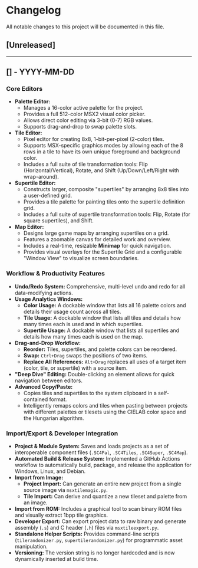 # Changelog

All notable changes to this project will be documented in this file.

## [Unreleased]

---

## [<unreleased>] - YYYY-MM-DD

### Core Editors

-   **Palette Editor:**
    -   Manages a 16-color active palette for the project.
    -   Provides a full 512-color MSX2 visual color picker.
    -   Allows direct color editing via 3-bit (0-7) RGB values.
    -   Supports drag-and-drop to swap palette slots.
-   **Tile Editor:**
    -   Pixel editor for creating 8x8, 1-bit-per-pixel (2-color) tiles.
    -   Supports MSX-specific graphics modes by allowing each of the 8 rows in a tile to have its own unique foreground and background color.
    -   Includes a full suite of tile transformation tools: Flip (Horizontal/Vertical), Rotate, and Shift (Up/Down/Left/Right with wrap-around).
-   **Supertile Editor:**
    -   Constructs larger, composite "supertiles" by arranging 8x8 tiles into a user-defined grid.
    -   Provides a tile palette for painting tiles onto the supertile definition grid.
    -   Includes a full suite of supertile transformation tools: Flip, Rotate (for square supertiles), and Shift.
-   **Map Editor:**
    -   Designs large game maps by arranging supertiles on a grid.
    -   Features a zoomable canvas for detailed work and overview.
    -   Includes a real-time, resizable **Minimap** for quick navigation.
    -   Provides visual overlays for the Supertile Grid and a configurable "Window View" to visualize screen boundaries.

### Workflow & Productivity Features

-   **Undo/Redo System:** Comprehensive, multi-level undo and redo for all data-modifying actions.
-   **Usage Analytics Windows:**
    -   **Color Usage:** A dockable window that lists all 16 palette colors and details their usage count across all tiles.
    -   **Tile Usage:** A dockable window that lists all tiles and details how many times each is used and in which supertiles.
    -   **Supertile Usage:** A dockable window that lists all supertiles and details how many times each is used on the map.
-   **Drag-and-Drop Workflow:**
    -   **Reorder:** Tiles, supertiles, and palette colors can be reordered.
    -   **Swap:** `Ctrl+Drag` swaps the positions of two items.
    -   **Replace All References:** `Alt+Drag` replaces all uses of a target item (color, tile, or supertile) with a source item.
-   **"Deep Dive" Editing:** Double-clicking an element allows for quick navigation between editors.
-   **Advanced Copy/Paste:**
    -   Copies tiles and supertiles to the system clipboard in a self-contained format.
    -   Intelligently remaps colors and tiles when pasting between projects with different palettes or tilesets using the CIELAB color space and the Hungarian algorithm.

### Import/Export & Developer Integration

-   **Project & Module System:** Saves and loads projects as a set of interoperable component files (`.SC4Pal`, `.SC4Tiles`, `.SC4Super`, `.SC4Map`).
-   **Automated Build & Release System:** Implemented a GitHub Actions workflow to automatically build, package, and release the application for Windows, Linux, and Debian.
-   **Import from Image:**
    -   **Project Import:** Can generate an entire new project from a single source image via `msxtilemagic.py`.
    -   **Tile Import:** Can derive and quantize a new tileset and palette from an image.
-   **Import from ROM:** Includes a graphical tool to scan binary ROM files and visually extract 1bpp tile graphics.
-   **Developer Export:** Can export project data to raw binary and generate assembly (`.s`) and C header (`.h`) files via `msxtileexport.py`.
-   **Standalone Helper Scripts:** Provides command-line scripts (`tilerandomizer.py`, `supertilerandomizer.py`) for programmatic asset manipulation.
-   **Versioning:** The version string is no longer hardcoded and is now dynamically inserted at build time.